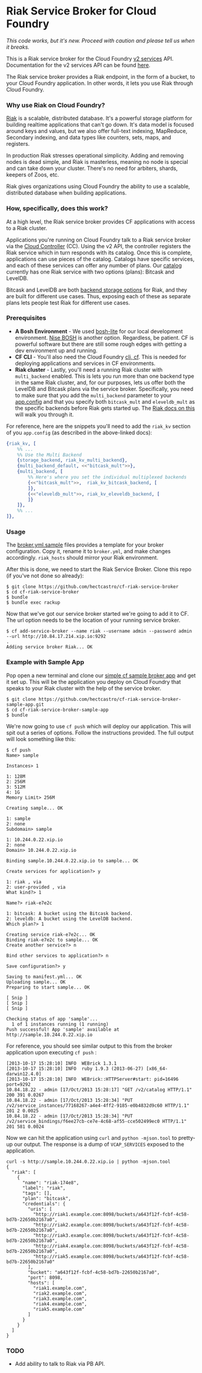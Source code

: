 # Riak Service Broker for Cloud Foundry

_This code works, but it's new. Proceed with caution and please tell us when it breaks._

This is a Riak service broker for the Cloud Foundry [v2 services](https://github.com/cloudfoundry/cf-docs/tree/services_v2) API. Documentation for the v2 services API can be found [here](https://docs.google.com/document/d/1qXnEI0pfTs_nUq4w4iMr3RHknLYgFDTYvOe76hugg28/edit#heading=h.1ov8gjl5iza6).

The Riak service broker provides a Riak endpoint, in the form of a bucket, to your Cloud Foundry application. In other words, it lets you use Riak through Cloud Foundry. 

### Why use Riak on Cloud Foundry?

[Riak](http://docs.basho.com/docs.basho.com/riak/latest/) is a scalable, distributed database. It's a powerful storage platform for building realtime applications that can't go down. It's data model is focused around keys and values, but we also offer full-text indexing, MapReduce, Secondary indexing, and data types like counters, sets, maps, and registers. 

In production Riak stresses operational simplicity. Adding and removing nodes is dead simple, and Riak is masterless, meaning no node is special and can take down your cluster. There's no need for arbiters, shards, keepers of Zoos, etc. 

Riak gives organizations using Cloud Foundry the ability to use a scalable, distributed database when building applications. 
  
### How, specifically, does this work?

At a high level, the Riak service broker provides CF applications with access to a Riak cluster.

Applications you're running on Cloud Foundry talk to a Riak service broker via the [Cloud Controller](http://docs.cloudfoundry.com/docs/running/architecture/cloud-controller.html) (CC). Using the v2 API, the controller registers the Riak service which in turn responds with its catalog. Once this is complete, applications can use pieces of the catalog. Catalogs have specific services, and each of these services can offer any number of plans.  Our [catalog](https://github.com/hectcastro/cf-riak-service-broker/blob/develop/lib/catalog.rb) currently has one Riak service with two options (plans): Bitcask and LevelDB.

Bitcask and LevelDB are both [backend storage options](http://docs.basho.com/riak/latest/ops/building/planning/backends/) for Riak, and they are built for different use cases. Thus, exposing each of these as separate plans lets people test Riak for different use cases. 

### Prerequisites 

* **A Bosh Environment** - We used [bosh-lite](https://github.com/cloudfoundry/bosh-lite) for our local development environment. [Nise BOSH](https://github.com/nttlabs/nise_bosh) is another option. Regardless, be patient. CF is powerful software but there are still some rough edges with getting a dev environment up and running. 
* **CF CLI** - You'll also need the Cloud Foundry [cli, cf](http://docs.cloudfoundry.com/docs/using/managing-apps/cf/). This is needed for deploying applications and services in CF environments. 
* **Riak cluster** - Lastly, you'll need a running Riak cluster with `multi_backend` enabled. This is lets you run more than one backend type in the same Riak cluster, and, for our purposes, lets us offer both the LevelDB and Bitcask plans via the service broker. Specifically, you need to make sure that you add the `multi_backend` parameter to your [app.config](http://docs.basho.com/riak/latest/ops/advanced/configs/configuration-files/#app-config) and that you specify both `bitcask_mult` and `eleveldb_mult` as the specific backends before Riak gets started up. The [Riak docs on this](http://docs.basho.com/riak/latest/ops/advanced/backends/multi/#Configuring-Multiple-Backends) will walk you through it. 

For reference, here are the snippets you'll need to add the `riak_kv` section of you `app.config` (as described in the above-linked docs):



``` erlang 
{riak_kv, [
    %% ...
    %% Use the Multi Backend
    {storage_backend, riak_kv_multi_backend},
    {multi_backend_default, <<"bitcask_mult">>},
    {multi_backend, [
        %% Here's where you set the individual multiplexed backends
        {<<"bitcask_mult">>,  riak_kv_bitcask_backend, [
        ]},
        {<<"eleveldb_mult">>, riak_kv_eleveldb_backend, [
        ]}
    ]},
    %% ...
]},
```

### Usage 

The [broker.yml.sample](https://github.com/hectcastro/cf-riak-service-broker/blob/develop/config/broker.yml.sample) files provides a template for your broker configuration. Copy it, rename it to `broker.yml`, and make changes accordingly. `riak_hosts` should mirror your Riak environment.


After this is done, we need to start the Riak Service Broker. Clone this repo (if you've not done so already):

```
$ git clone https://github.com/hectcastro/cf-riak-service-broker
$ cd cf-riak-service-broker
$ bundle
$ bundle exec rackup
```

Now that we've got our service broker started we're going to add it to CF. The url option needs to be the location of your running service broker. 

```
$ cf add-service-broker --name riak --username admin --password admin --url http://10.84.17.214.xip.io:9292
.
Adding service broker Riak... OK
```

### Example with Sample App

Pop open a new terminal and clone our [simple cf sample broker app](https://github.com/hectcastro/cf-riak-service-broker-sample-app) and get it set up. This will be the application you deploy on Cloud Foundry that speaks to your Riak cluster with the help of the service broker. 

```
$ git clone https://github.com/hectcastro/cf-riak-service-broker-sample-app.git
$ cd cf-riak-service-broker-sample-app
$ bundle 
```

We're now going to use `cf push` which will deploy our application. This will spit out a series of options. Follow the instructions provided. The full output will look something like this:

```
$ cf push
Name> sample

Instances> 1

1: 128M
2: 256M
3: 512M
4: 1G
Memory Limit> 256M

Creating sample... OK

1: sample
2: none
Subdomain> sample

1: 10.244.0.22.xip.io
2: none
Domain> 10.244.0.22.xip.io

Binding sample.10.244.0.22.xip.io to sample... OK

Create services for application?> y

1: riak , via
2: user-provided , via
What kind?> 1

Name?> riak-e7e2c

1: bitcask: A bucket using the Bitcask backend.
2: leveldb: A bucket using the LevelDB backend.
Which plan?> 1

Creating service riak-e7e2c... OK
Binding riak-e7e2c to sample... OK
Create another service?> n

Bind other services to application?> n

Save configuration?> y

Saving to manifest.yml... OK
Uploading sample... OK
Preparing to start sample... OK

[ Snip ]
[ Snip ]
[ Snip ]

Checking status of app 'sample'...
  1 of 1 instances running (1 running)
Push successful! App 'sample' available at http://sample.10.244.0.22.xip.io
````

For reference, you should see similar output to this from the broker application upon executing `cf push` :

```
[2013-10-17 15:28:10] INFO  WEBrick 1.3.1
[2013-10-17 15:28:10] INFO  ruby 1.9.3 (2013-06-27) [x86_64-darwin12.4.0]
[2013-10-17 15:28:10] INFO  WEBrick::HTTPServer#start: pid=16496 port=9292
10.84.18.22 - admin [17/Oct/2013 15:28:17] "GET /v2/catalog HTTP/1.1" 200 391 0.0267
10.84.18.22 - admin [17/Oct/2013 15:28:34] "PUT /v2/service_instances/77168267-a4e4-4ff2-9185-e0b4832d9c60 HTTP/1.1" 201 2 0.0025
10.84.18.22 - admin [17/Oct/2013 15:28:34] "PUT /v2/service_bindings/f6ee27cb-ce7e-4c68-af55-cce502499ec0 HTTP/1.1" 201 581 0.0024
```

Now we can hit the application using `curl` and `python -mjson.tool` to pretty-up our output. The response is a dump of `VCAP_SERVICES` exposed to the application. 


```
curl -s http://sample.10.244.0.22.xip.io | python -mjson.tool
{
  "riak": [
    {
      "name": "riak-174e8",
      "label": "riak",
      "tags": [],
      "plan": "bitcask",
      "credentials": {
        "uris": [
          "http://riak1.example.com:8098/buckets/a643f12f-fcbf-4c58-bd7b-22650b2167a0",
          "http://riak2.example.com:8098/buckets/a643f12f-fcbf-4c58-bd7b-22650b2167a0",
          "http://riak3.example.com:8098/buckets/a643f12f-fcbf-4c58-bd7b-22650b2167a0",
          "http://riak4.example.com:8098/buckets/a643f12f-fcbf-4c58-bd7b-22650b2167a0",
          "http://riak5.example.com:8098/buckets/a643f12f-fcbf-4c58-bd7b-22650b2167a0"
        ],
        "bucket": "a643f12f-fcbf-4c58-bd7b-22650b2167a0",
        "port": 8098,
        "hosts": [
          "riak1.example.com",
          "riak2.example.com",
          "riak3.example.com",
          "riak4.example.com",
          "riak5.example.com"
        ]
      }
    }
  ]
}
```


### TODO 

* Add ability to talk to Riak via PB API.
